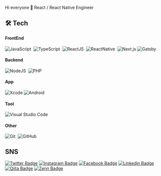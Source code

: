 Hi everyone 👋
React / React Native Engineer


## 🛠 Tech

#### FrontEnd

![JavaScript](https://img.shields.io/badge/-JavaScript-333333?style=flat&logo=javascript)&nbsp;
![TypeScript](https://img.shields.io/badge/-TypeScript-333333?style=flat&logo=typescript)&nbsp;
![ReactJS](https://img.shields.io/badge/-ReactJS-333333?style=flat&logo=react)&nbsp;
![ReactNative](https://img.shields.io/badge/-React%20Native-333333?style=flat&logo=react)&nbsp;
![Next.js](https://img.shields.io/badge/-Next.js-333333.svg?logo=next.js&style=flat)
![Gatsby](https://img.shields.io/badge/-Gatsby-333333.svg?logo=gatsby&style=flat)


#### Backend
![NodeJS](https://img.shields.io/badge/-NodeJS-333333?style=flat&logo=javascript)&nbsp;
![PHP](https://img.shields.io/badge/-Php-333333.svg?logo=php&style=flat)

#### App 
![Xcode](https://img.shields.io/badge/-Xcode-333333.svg?logo=xcode&style=flat)
![Android](https://img.shields.io/badge/-Android-333333.svg?logo=android&style=flat-square">)

#### Tool
![Visual Studio Code](https://img.shields.io/badge/-Visual%20Studio%20Code-333333?style=flat&logo=visual-studio-code&logoColor=007ACC)&nbsp;

#### Other
![Git](https://img.shields.io/badge/-Git-333333?style=flat&logo=git)&nbsp;
![GitHub](https://img.shields.io/badge/-GitHub-333333?style=flat&logo=github)&nbsp;


## SNS 

[![Twitter Badge](https://img.shields.io/badge/-Twitter-1ca0f1?style=flat-square&labelColor=1ca0f1&logo=twitter&logoColor=white&link=https://twitter.com/t0m0120)](https://twitter.com/t0m0120)
[![Instagram Badge](https://img.shields.io/badge/-Instagram-F44747?style=flat-square&labelColor=F44747&logo=instagram&logoColor=white&link=https://instagram.com/t0m0120)](https://instagram.com/t0m0120)
[![Facebook Badge](https://img.shields.io/badge/-Facebook-3b5998?style=flat-square&logo=Facebook&logoColor=white&link=https://www.facebook.com/H1ghwest/)](https://www.facebook.com/H1ghwest/)
[![Linkedin Badge](https://img.shields.io/badge/-LinkedIn-blue?style=flat-square&logo=Linkedin&logoColor=white&link=https://www.linkedin.com/in/t0m0120/)](https://www.linkedin.com/in/t0m0120/)
[![Qiita Badge](https://img.shields.io/badge/-Qiita-55c500?style=flat-square&logo=Qiita&logoColor=white&link=https://www.qiita.com/t0m0120/)](https://www.qiita.com/t0m0120/)
[![Zenn Badge](https://img.shields.io/badge/-Zenn-3ec8ff?style=flat-square&logo=Zenn&logoColor=white&link=https://www.zenn.dev/t0m0120/)](https://www.zenn.dev/t0m0120/)
